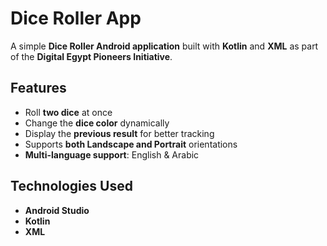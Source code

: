 # Dice Roller App

A simple **Dice Roller Android application** built with **Kotlin** and **XML** as part of the **Digital Egypt Pioneers Initiative**.  

## Features
- Roll **two dice** at once  
- Change the **dice color** dynamically  
- Display the **previous result** for better tracking  
- Supports **both Landscape and Portrait** orientations  
- **Multi-language support**: English & Arabic  

## Technologies Used
- **Android Studio**  
- **Kotlin**  
- **XML**  
